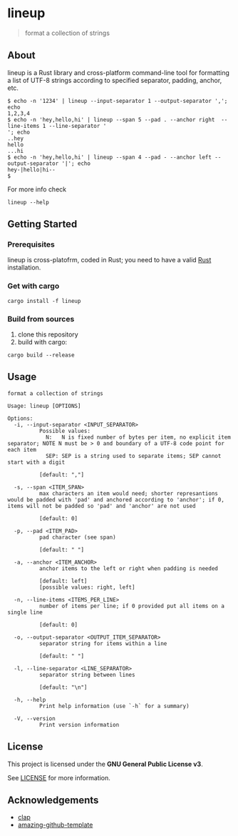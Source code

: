 # lineup

> format a collection of strings

## About

lineup is a Rust library and cross-platform command-line tool for formatting a list of UTF-8 strings according to specified separator, padding, anchor, etc.


    $ echo -n '1234' | lineup --input-separator 1 --output-separator ','; echo
    1,2,3,4
    $ echo -n 'hey,hello,hi' | lineup --span 5 --pad . --anchor right  --line-items 1 --line-separator '
    '; echo
    ..hey
    hello
    ...hi
    $ echo -n 'hey,hello,hi' | lineup --span 4 --pad - --anchor left --output-separator '|'; echo
    hey-|hello|hi--
    $


For more info check
```
lineup --help
```

## Getting Started

### Prerequisites

lineup is cross-platofrm, coded in Rust; you need to have a valid [Rust](https://rustup.rs/) installation.

### Get with cargo

```
cargo install -f lineup
```

### Build from sources

1. clone this repository
2. build with cargo:
```
cargo build --release
```
## Usage

    format a collection of strings
    
    Usage: lineup [OPTIONS]
    
    Options:
      -i, --input-separator <INPUT_SEPARATOR>
              Possible values:
                N:   N is fixed number of bytes per item, no explicit item separator; NOTE N must be > 0 and boundary of a UTF-8 code point for each item
                SEP: SEP is a string used to separate items; SEP cannot start with a digit
              
              [default: ","]
    
      -s, --span <ITEM_SPAN>
              max characters an item would need; shorter represantions would be padded with 'pad' and anchored according to 'anchor'; if 0, items will not be padded so 'pad' and 'anchor' are not used
              
              [default: 0]
    
      -p, --pad <ITEM_PAD>
              pad character (see span)
              
              [default: " "]
    
      -a, --anchor <ITEM_ANCHOR>
              anchor items to the left or right when padding is needed
              
              [default: left]
              [possible values: right, left]
    
      -n, --line-items <ITEMS_PER_LINE>
              number of items per line; if 0 provided put all items on a single line
              
              [default: 0]
    
      -o, --output-separator <OUTPUT_ITEM_SEPARATOR>
              separator string for items within a line
              
              [default: " "]
    
      -l, --line-separator <LINE_SEPARATOR>
              separator string between lines
              
              [default: "\n"]
    
      -h, --help
              Print help information (use `-h` for a summary)
    
      -V, --version
              Print version information


## License

This project is licensed under the **GNU General Public License v3**.

See [LICENSE](LICENSE) for more information.

## Acknowledgements

- [clap](https://github.com/clap-rs/clap)
- [amazing-github-template](https://github.com/dec0dOS/amazing-github-template)
